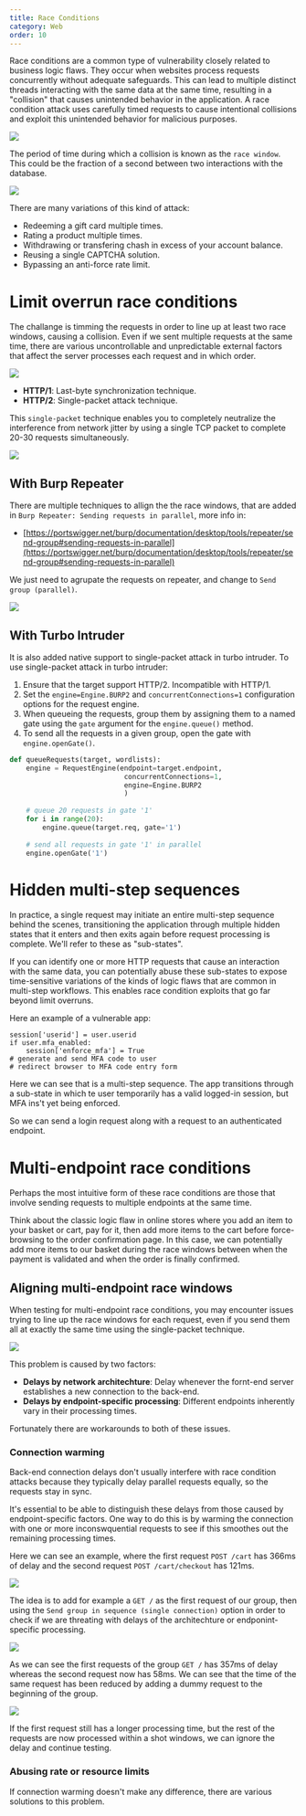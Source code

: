 ```yaml
---
title: Race Conditions
category: Web
order: 10
---
```


Race conditions are a common type of vulnerability closely related to business logic flaws. They occur when websites process requests concurrently without adequate safeguards. This can lead to multiple distinct threads interacting with the same data at the same time, resulting in a "collision" that causes unintended behavior in the application. A race condition attack uses carefully timed requests to cause intentional collisions and exploit this unintended behavior for malicious purposes.

![](/hackingnotes/images/race-condition-1.png)

The period of time during which a collision is known as the `race window`. This could be the fraction of a second between two interactions with the database.

![](/hackingnotes/images/race-condition-2.png)

There are many variations of this kind of attack:

* Redeeming a gift card multiple times.
* Rating a product multiple times.
* Withdrawing or transfering chash in excess of your account balance.
* Reusing a single CAPTCHA solution.
* Bypassing an anti-force rate limit.

# Limit overrun race conditions

The challange is timming the requests in order to line up at least two race windows, causing a collision. Even if we sent multiple requests at the same time, there are various uncontrollable and unpredictable external factors that affect the server processes each request and in which order.

![](/hackingnotes/images/race-condition-3.png)

* **HTTP/1**: Last-byte synchronization technique.
* **HTTP/2**: Single-packet attack technique.

This `single-packet` technique enables you to completely neutralize the interference from network jitter by using a single TCP packet to complete 20-30 requests simultaneously.

![](/hackingnotes/images/race-condition-4.png)

## With Burp Repeater

There are multiple techniques to allign the the race windows, that are added in `Burp Repeater: Sending requests in parallel`, more info in:

* [https://portswigger.net/burp/documentation/desktop/tools/repeater/send-group#sending-requests-in-parallel](https://portswigger.net/burp/documentation/desktop/tools/repeater/send-group#sending-requests-in-parallel)

We just need to agrupate the requests on repeater, and change to `Send group (parallel)`.

![](/hackingnotes/images/race-condition-repeater.png)

## With Turbo Intruder

It is also added native support to single-packet attack in turbo intruder. To use single-packet attack in turbo intruder:

1. Ensure that the target support HTTP/2. Incompatible with HTTP/1.
2. Set the `engine=Engine.BURP2` and `concurrentConnections=1` configuration options for the request engine.
3. When queueing the requests, group them by assigning them to a named gate using the `gate` argument for the `engine.queue()` method.
4. To send all the requests in a given group, open the gate with `engine.openGate()`.

```py
def queueRequests(target, wordlists):
    engine = RequestEngine(endpoint=target.endpoint,
                            concurrentConnections=1,
                            engine=Engine.BURP2
                            )
    
    # queue 20 requests in gate '1'
    for i in range(20):
        engine.queue(target.req, gate='1')
    
    # send all requests in gate '1' in parallel
    engine.openGate('1')
```

# Hidden multi-step sequences

In practice, a single request may initiate an entire multi-step sequence behind the scenes, transitioning the application through multiple hidden states that it enters and then exits again before request processing is complete. We'll refer to these as "sub-states". 

If you can identify one or more HTTP requests that cause an interaction with the same data, you can potentially abuse these sub-states to expose time-sensitive variations of the kinds of logic flaws that are common in multi-step workflows. This enables race condition exploits that go far beyond limit overruns. 


Here an example of a vulnerable app:

```
session['userid'] = user.userid
if user.mfa_enabled:
	session['enforce_mfa'] = True
# generate and send MFA code to user
# redirect browser to MFA code entry form
```

Here we can see that is a multi-step sequence. The app transitions through a sub-state in which te user temporarily has a valid logged-in session, but MFA ins't yet being enforced.

So we can send a login request along with a request to an authenticated endpoint.

# Multi-endpoint race conditions

Perhaps the most intuitive form of these race conditions are those that involve sending requests to multiple endpoints at the same time. 

Think about the classic logic flaw in online stores where you add an item to your basket or cart, pay for it, then add more items to the cart before force-browsing to the order confirmation page. In this case, we can potentially add more items to our basket during the race windows between when the payment is validated and when the order is finally confirmed.

## Aligning multi-endpoint race windows

When testing for multi-endpoint race conditions, you may encounter issues trying to line up the race windows for each request, even if you send them all at exactly the same time using the single-packet technique. 

![](/hackingnotes/images/race-condition-5.png)

This problem is caused by two factors:

* **Delays by network architechture**: Delay whenever the fornt-end server establishes a new connection to the back-end.
* **Delays by endpoint-specific processing**: Different endpoints inherently vary in their processing times.

Fortunately there are workarounds to both of these issues.

### Connection warming

Back-end connection delays don't usually interfere with race condition attacks because they typically delay parallel requests equally, so the requests stay in sync.

It's essential to be able to distinguish these delays from those caused by endpoint-specific factors. One way to do this is by warming the connection with one or more inconswquential requests to see if this smoothes out the remaining processing times.

Here we can see an example, where the first request `POST /cart` has 366ms of delay and the second request `POST /cart/checkout` has 121ms.

![](/hackingnotes/images/race-condition-6.png)

The idea is to add for example a `GET /` as the first request of our group, then using the `Send group in sequence (single connection)` option in order to check if we are threating with delays of the architechture or endponint-specific processing.

![](/hackingnotes/images/race-condition-7.png)

As we can see the first requests of the group `GET /` has 357ms of delay whereas the second request now has 58ms. We can see that the time of the same request has been reduced by adding a dummy request to the beginning of the group.

![](/hackingnotes/images/race-condition-8.png)

If the first request still has a longer processing time, but the rest of the requests are now processed within a shot windows, we can ignore the delay and continue testing.

### Abusing rate or resource limits

If connection warming doesn't make any difference, there are various solutions to this problem. 